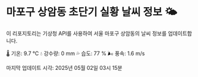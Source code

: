 
# 마포구 상암동 초단기 실황 날씨 정보 🌤️

이 리포지토리는 기상청 API를 사용하여 서울 마포구 상암동의 날씨 정보를 업데이트합니다. 

🌡️ 기온: 9.7 ℃
💧 강수량: 0 mm
💦 습도: 77 %
🌬️ 풍속: 1.6 m/s

마지막 업데이트 시각: 2025년 05월 02일 03시 15분    
